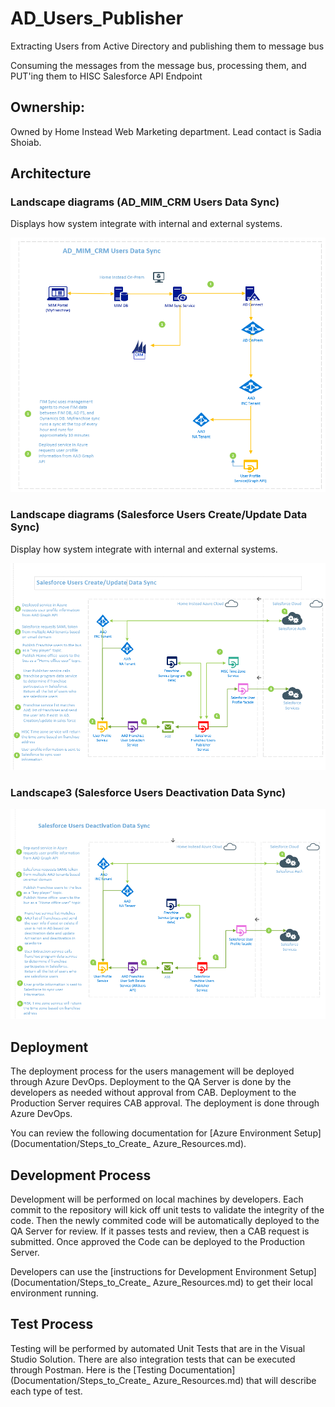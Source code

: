 # AD_Users_Publisher
Extracting Users from Active Directory and publishing them to message bus

Consuming the messages from the message bus, processing them, and PUT'ing them to HISC Salesforce API Endpoint
## Ownership:
Owned by Home Instead Web Marketing department. Lead contact is Sadia Shoiab.

## Architecture

### Landscape diagrams (AD_MIM_CRM Users Data Sync)
Displays how system integrate with internal and external systems.

![landsscape](Documentation/Read_Me_Images/AD_MIM_CRM.PNG)  

### Landscape diagrams (Salesforce Users Create/Update Data Sync)
Display how system integrate with internal and external systems.

![landsscape2](Documentation/Read_Me_Images/ADToSF_Create_Update.PNG)
     
### Landscape3 (Salesforce Users Deactivation Data Sync)

![landsscape3](Documentation/Read_Me_Images/ADToSF_Activate_Deactivate.PNG) 

## Deployment
The deployment process for the users management will be deployed through Azure DevOps.  Deployment to the QA Server is done by the developers as needed without approval from CAB. Deployment to the Production Server requires CAB approval.  The deployment is done through Azure DevOps.

You can review the following documentation for [Azure Environment Setup](Documentation/Steps_to_Create_ Azure_Resources.md).

## Development Process
Development will be performed on local machines by developers. Each commit to the repository will kick off unit tests to validate the integrity of the code.  Then the newly commited code will be automatically deployed to the QA Server for review.  If it passes tests and review, then a CAB request is submitted.  Once approved the Code can be deployed to the Production Server.

Developers can use the [instructions for Development Environment Setup](Documentation/Steps_to_Create_ Azure_Resources.md) to get their local environment running.

## Test Process
Testing will be performed by automated Unit Tests that are in the Visual Studio Solution.  There are also integration tests that can be executed through Postman. Here is the  [Testing Documentation](Documentation/Steps_to_Create_ Azure_Resources.md) that will describe each type of test.
